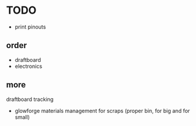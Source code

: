 # TODO

- print pinouts


## order

- draftboard
- electronics


## more

draftboard tracking
- glowforge materials management for scraps (proper bin, for big and for small)
